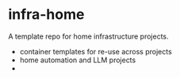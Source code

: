 # infra-home
A template repo for home infrastructure projects.
- container templates for re-use across projects
- home automation and LLM projects
- 